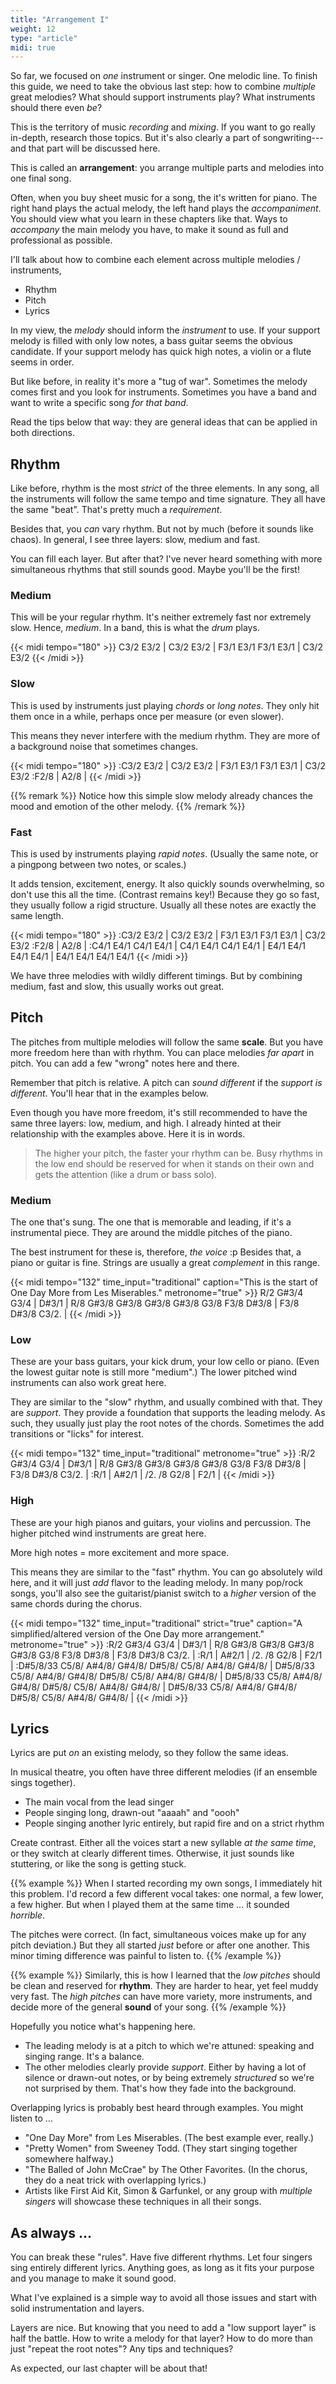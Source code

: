 ```yaml
---
title: "Arrangement I"
weight: 12
type: "article"
midi: true
---
```


So far, we focused on _one_ instrument or singer. One melodic line. To finish this guide, we need to take the obvious last step: how to combine _multiple_ great melodies? What should support instruments play? What instruments should there even _be_?

This is the territory of music _recording_ and _mixing_. If you want to go really in-depth, research those topics. But it's also clearly a part of songwriting---and that part will be discussed here.

This is called an **arrangement**: you arrange multiple parts and melodies into one final song. 

Often, when you buy sheet music for a song, the it's written for piano. The right hand plays the actual melody, the left hand plays the _accompaniment_. You should view what you learn in these chapters like that. Ways to _accompany_ the main melody you have, to make it sound as full and professional as possible.

I'll talk about how to combine each element across multiple melodies / instruments,

* Rhythm
* Pitch
* Lyrics

In my view, the _melody_ should inform the _instrument_ to use. If your support melody is filled with only low notes, a bass guitar seems the obvious candidate. If your support melody has quick high notes, a violin or a flute seems in order.

But like before, in reality it's more a "tug of war". Sometimes the melody comes first and you look for instruments. Sometimes you have a band and want to write a specific song _for that band_.

Read the tips below that way: they are general ideas that can be applied in both directions.

## Rhythm

Like before, rhythm is the most _strict_ of the three elements. In any song, all the instruments will follow the same tempo and time signature. They all have the same "beat". That's pretty much a _requirement_.

Besides that, you _can_ vary rhythm. But not by much (before it sounds like chaos). In general, I see three layers: slow, medium and fast.

You can fill each layer. But after that? I've never heard something with more simultaneous rhythms that still sounds good. Maybe you'll be the first!

### Medium

This will be your regular rhythm. It's neither extremely fast nor extremely slow. Hence, _medium_. In a band, this is what the _drum_ plays.

{{< midi tempo="180" >}}
C3/2 E3/2 | C3/2 E3/2 | F3/1 E3/1 F3/1 E3/1 | C3/2 E3/2
{{< /midi >}}

### Slow

This is used by instruments just playing _chords_ or _long notes_. They only hit them once in a while, perhaps once per measure (or even slower).

This means they never interfere with the medium rhythm. They are more of a background noise that sometimes changes.

{{< midi tempo="180" >}}
:C3/2 E3/2 | C3/2 E3/2 | F3/1 E3/1 F3/1 E3/1 | C3/2 E3/2
:F2/8 | A2/8 |
{{< /midi >}}

{{% remark %}}
Notice how this simple slow melody already chances the mood and emotion of the other melody.
{{% /remark %}}

### Fast

This is used by instruments playing _rapid notes_. (Usually the same note, or a pingpong between two notes, or scales.)

It adds tension, excitement, energy. It also quickly sounds overwhelming, so don't use this all the time. (Contrast remains key!) Because they go so fast, they usually follow a rigid structure. Usually all these notes are exactly the same length.

{{< midi tempo="180" >}}
:C3/2 E3/2 | C3/2 E3/2 | F3/1 E3/1 F3/1 E3/1 | C3/2 E3/2
:F2/8 | A2/8 |
:C4/1 E4/1 C4/1 E4/1 | C4/1 E4/1 C4/1 E4/1 | E4/1 E4/1 E4/1 E4/1 | E4/1 E4/1 E4/1 E4/1
{{< /midi >}}

We have three melodies with wildly different timings. But by combining medium, fast and slow, this usually works out great.

## Pitch

The pitches from multiple melodies will follow the same **scale**. But you have more freedom here than with rhythm. You can place melodies _far apart_ in pitch. You can add a few "wrong" notes here and there.

Remember that pitch is relative. A pitch can _sound different_ if the _support is different_. You'll hear that in the examples below.

Even though you have more freedom, it's still recommended to have the same three layers: low, medium, and high. I already hinted at their relationship with the examples above. Here it is in words.

> The higher your pitch, the faster your rhythm can be. Busy rhythms in the low end should be reserved for when it stands on their own and gets the attention (like a drum or bass solo).

### Medium

The one that's sung. The one that is memorable and leading, if it's a instrumental piece. They are around the middle pitches of the piano.

The best instrument for these is, therefore, _the voice_ :p Besides that, a piano or guitar is fine. Strings are usually a great _complement_ in this range.

{{< midi tempo="132" time_input="traditional" caption="This is the start of One Day More from Les Miserables." metronome="true" >}}
R/2 G#3/4 G3/4 | D#3/1 | R/8 G#3/8 G#3/8 G#3/8 G#3/8 G3/8 F3/8 D#3/8 | F3/8 D#3/8 C3/2. |
{{< /midi >}}

### Low

These are your bass guitars, your kick drum, your low cello or piano. (Even the lowest guitar note is still more "medium".) The lower pitched wind instruments can also work great here.

They are similar to the "slow" rhythm, and usually combined with that. They are _support_. They provide a foundation that supports the leading melody. As such, they usually just play the root notes of the chords. Sometimes the add transitions or "licks" for interest.

{{< midi tempo="132" time_input="traditional" metronome="true" >}}
:R/2 G#3/4 G3/4 | D#3/1 | R/8 G#3/8 G#3/8 G#3/8 G#3/8 G3/8 F3/8 D#3/8 | F3/8 D#3/8 C3/2. |
:R/1 | A#2/1 | /2. /8 G2/8 | F2/1 |
{{< /midi >}}

### High

These are your high pianos and guitars, your violins and percussion. The higher pitched wind instruments are great here. 

More high notes = more excitement and more space.

This means they are similar to the "fast" rhythm. You can go absolutely wild here, and it will just _add_ flavor to the leading melody. In many pop/rock songs, you'll also see the guitarist/pianist switch to a _higher_ version of the same chords during the chorus.

{{< midi tempo="132" time_input="traditional" strict="true" caption="A simplified/altered version of the One Day more arrangement." metronome="true" >}}
:R/2 G#3/4 G3/4 | D#3/1 | R/8 G#3/8 G#3/8 G#3/8 G#3/8 G3/8 F3/8 D#3/8 | F3/8 D#3/8 C3/2. |
:R/1 | A#2/1 | /2. /8 G2/8 | F2/1 |
:D#5/8/33 C5/8/ A#4/8/ G#4/8/ D#5/8/ C5/8/ A#4/8/ G#4/8/ | D#5/8/33 C5/8/ A#4/8/ G#4/8/ D#5/8/ C5/8/ A#4/8/ G#4/8/ | D#5/8/33 C5/8/ A#4/8/ G#4/8/ D#5/8/ C5/8/ A#4/8/ G#4/8/ | D#5/8/33 C5/8/ A#4/8/ G#4/8/ D#5/8/ C5/8/ A#4/8/ G#4/8/ |
{{< /midi >}}

## Lyrics

Lyrics are put _on_ an existing melody, so they follow the same ideas. 

In musical theatre, you often have three different melodies (if an ensemble sings together).

* The main vocal from the lead singer
* People singing long, drawn-out "aaaah" and "oooh"
* People singing another lyric entirely, but rapid fire and on a strict rhythm

Create contrast. Either all the voices start a new syllable _at the same time_, or they switch at clearly different times. Otherwise, it just sounds like stuttering, or like the song is getting stuck. 

{{% example %}}
When I started recording my own songs, I immediately hit this problem. I'd record a few different vocal takes: one normal, a few lower, a few higher. But when I played them at the same time ... it sounded _horrible_.

The pitches were correct. (In fact, simultaneous voices make up for any pitch deviation.) But they all started _just_ before or after one another. This minor timing difference was painful to listen to.
{{% /example %}}

{{% example %}}
Similarly, this is how I learned that the _low pitches_ should be clean and reserved for **rhythm**. They are harder to hear, yet feel muddy very fast. The _high pitches_ can have more variety, more instruments, and decide more of the general **sound** of your song.
{{% /example %}}

Hopefully you notice what's happening here.

* The leading melody is at a pitch to which we're attuned: speaking and singing range. It's a balance.
* The other melodies clearly provide _support_. Either by having a lot of silence or drawn-out notes, or by being extremely _structured_ so we're not surprised by them. That's how they fade into the background.

Overlapping lyrics is probably best heard through examples. You might listen to ...

* "One Day More" from Les Miserables. (The best example ever, really.)
* "Pretty Women" from Sweeney Todd. (They start singing together somewhere halfway.)
* "The Balled of John McCrae" by The Other Favorites. (In the chorus, they do a neat trick with overlapping lyrics.)
* Artists like First Aid Kit, Simon & Garfunkel, or any group with _multiple singers_ will showcase these techniques in all their songs.

## As always ...

You can break these "rules". Have five different rhythms. Let four singers sing entirely different lyrics. Anything goes, as long as it fits your purpose and you manage to make it sound good.

What I've explained is a simple way to avoid all those issues and start with solid instrumentation and layers. 

Layers are nice. But knowing that you need to add a "low support layer" is half the battle. How to write a melody for that layer? How to do more than just "repeat the root notes"? Any tips and techniques? 

As expected, our last chapter will be about that!